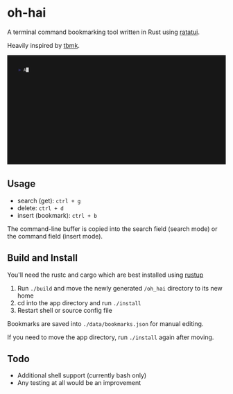 # oh-hai

A terminal command bookmarking tool written in Rust using [ratatui](https://github.com/ratatui-org/ratatui).

Heavily inspired by [tbmk](https://github.com/linhx/tbmk).

![oh-hai demo](./assets/demo.gif)

## Usage

- search (get): `ctrl + g`
- delete: `ctrl + d`
- insert (bookmark): `ctrl + b`

The command-line buffer is copied into the search field (search mode) or the command field (insert mode).

## Build and Install

You'll need the rustc and cargo which are best installed using [rustup](https://www.rust-lang.org/tools/install)

1. Run `./build` and move the newly generated `/oh_hai` directory to its new home
1. cd into the app directory and run `./install`
1. Restart shell or source config file

Bookmarks are saved into `./data/bookmarks.json` for manual editing.

If you need to move the app directory, run `./install` again after moving.

## Todo

- Additional shell support (currently bash only)
- Any testing at all would be an improvement